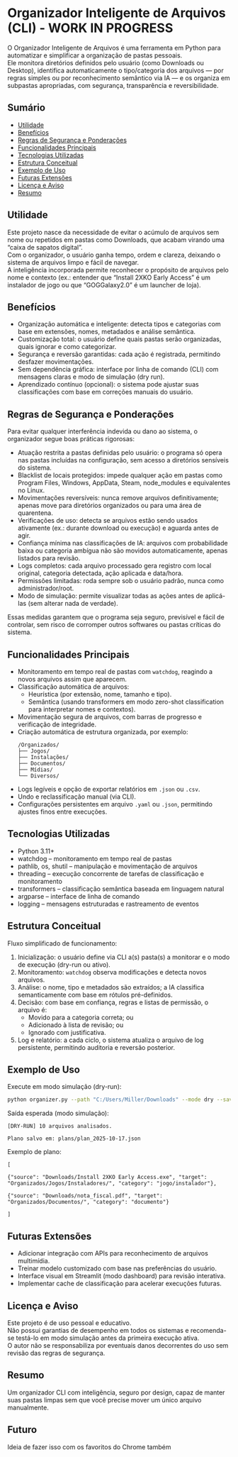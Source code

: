

# Organizador Inteligente de Arquivos (CLI) - WORK IN PROGRESS

O Organizador Inteligente de Arquivos é uma ferramenta em Python para automatizar e simplificar a organização de pastas pessoais.  
Ele monitora diretórios definidos pelo usuário (como Downloads ou Desktop), identifica automaticamente o tipo/categoria dos arquivos — por regras simples ou por reconhecimento semântico via IA — e os organiza em subpastas apropriadas, com segurança, transparência e reversibilidade.

## Sumário
- [Utilidade](#utilidade)
- [Benefícios](#benefícios)
- [Regras de Segurança e Ponderações](#regras-de-segurança-e-ponderações)
- [Funcionalidades Principais](#funcionalidades-principais)
- [Tecnologias Utilizadas](#tecnologias-utilizadas)
- [Estrutura Conceitual](#estrutura-conceitual)
- [Exemplo de Uso](#exemplo-de-uso)
- [Futuras Extensões](#futuras-extensões)
- [Licença e Aviso](#licença-e-aviso)
- [Resumo](#resumo)

## Utilidade
Este projeto nasce da necessidade de evitar o acúmulo de arquivos sem nome ou repetidos em pastas como Downloads, que acabam virando uma “caixa de sapatos digital”.  
Com o organizador, o usuário ganha tempo, ordem e clareza, deixando o sistema de arquivos limpo e fácil de navegar.  
A inteligência incorporada permite reconhecer o propósito de arquivos pelo nome e contexto (ex.: entender que “Install 2XKO Early Access” é um instalador de jogo ou que “GOGGalaxy2.0” é um launcher de loja).

## Benefícios
- Organização automática e inteligente: detecta tipos e categorias com base em extensões, nomes, metadados e análise semântica.
- Customização total: o usuário define quais pastas serão organizadas, quais ignorar e como categorizar.
- Segurança e reversão garantidas: cada ação é registrada, permitindo desfazer movimentações.
- Sem dependência gráfica: interface por linha de comando (CLI) com mensagens claras e modo de simulação (dry run).
- Aprendizado contínuo (opcional): o sistema pode ajustar suas classificações com base em correções manuais do usuário.

## Regras de Segurança e Ponderações
Para evitar qualquer interferência indevida ou dano ao sistema, o organizador segue boas práticas rigorosas:
- Atuação restrita a pastas definidas pelo usuário: o programa só opera nas pastas incluídas na configuração, sem acesso a diretórios sensíveis do sistema.
- Blacklist de locais protegidos: impede qualquer ação em pastas como Program Files, Windows, AppData, Steam, node_modules e equivalentes no Linux.
- Movimentações reversíveis: nunca remove arquivos definitivamente; apenas move para diretórios organizados ou para uma área de quarentena.
- Verificações de uso: detecta se arquivos estão sendo usados ativamente (ex.: durante download ou execução) e aguarda antes de agir.
- Confiança mínima nas classificações de IA: arquivos com probabilidade baixa ou categoria ambígua não são movidos automaticamente, apenas listados para revisão.
- Logs completos: cada arquivo processado gera registro com local original, categoria detectada, ação aplicada e data/hora.
- Permissões limitadas: roda sempre sob o usuário padrão, nunca como administrador/root.
- Modo de simulação: permite visualizar todas as ações antes de aplicá-las (sem alterar nada de verdade).

Essas medidas garantem que o programa seja seguro, previsível e fácil de controlar, sem risco de corromper outros softwares ou pastas críticas do sistema.

## Funcionalidades Principais
- Monitoramento em tempo real de pastas com `watchdog`, reagindo a novos arquivos assim que aparecem.
- Classificação automática de arquivos:
  - Heurística (por extensão, nome, tamanho e tipo).
  - Semântica (usando transformers em modo zero-shot classification para interpretar nomes e contextos).
- Movimentação segura de arquivos, com barras de progresso e verificação de integridade.
- Criação automática de estrutura organizada, por exemplo:
  ```
  /Organizados/
  ├── Jogos/
  ├── Instalações/
  ├── Documentos/
  ├── Mídias/
  └── Diversos/
  ```
- Logs legíveis e opção de exportar relatórios em `.json` ou `.csv`.
- Undo e reclassificação manual (via CLI).
- Configurações persistentes em arquivo `.yaml` ou `.json`, permitindo ajustes finos entre execuções.

## Tecnologias Utilizadas
- Python 3.11+
- watchdog – monitoramento em tempo real de pastas
- pathlib, os, shutil – manipulação e movimentação de arquivos
- threading – execução concorrente de tarefas de classificação e monitoramento
- transformers – classificação semântica baseada em linguagem natural
- argparse – interface de linha de comando
- logging – mensagens estruturadas e rastreamento de eventos

## Estrutura Conceitual
Fluxo simplificado de funcionamento:
1. Inicialização: o usuário define via CLI a(s) pasta(s) a monitorar e o modo de execução (dry-run ou ativo).
2. Monitoramento: `watchdog` observa modificações e detecta novos arquivos.
3. Análise: o nome, tipo e metadados são extraídos; a IA classifica semanticamente com base em rótulos pré-definidos.
4. Decisão: com base em confiança, regras e listas de permissão, o arquivo é:
   - Movido para a categoria correta; ou
   - Adicionado à lista de revisão; ou
   - Ignorado com justificativa.
5. Log e relatório: a cada ciclo, o sistema atualiza o arquivo de log persistente, permitindo auditoria e reversão posterior.

## Exemplo de Uso
Execute em modo simulação (dry-run):
```bash
python organizer.py --path "C:/Users/Miller/Downloads" --mode dry --save-plan "plan.json"
```

Saída esperada (modo simulação):
```text
[DRY-RUN] 10 arquivos analisados.

Plano salvo em: plans/plan_2025-10-17.json
```
Exemplo de plano:
```text
[

{"source": "Downloads/Install 2XKO Early Access.exe", "target": "Organizados/Jogos/Instaladores/", "category": "jogo/instalador"},

{"source": "Downloads/nota_fiscal.pdf", "target": "Organizados/Documentos/", "category": "documento"}

]
```

## Futuras Extensões
- Adicionar integração com APIs para reconhecimento de arquivos multimídia.
- Treinar modelo customizado com base nas preferências do usuário.
- Interface visual em Streamlit (modo dashboard) para revisão interativa.
- Implementar cache de classificação para acelerar execuções futuras.

## Licença e Aviso
Este projeto é de uso pessoal e educativo.  
Não possui garantias de desempenho em todos os sistemas e recomenda-se testá-lo em modo simulação antes da primeira execução ativa.  
O autor não se responsabiliza por eventuais danos decorrentes do uso sem revisão das regras de segurança.

## Resumo
Um organizador CLI com inteligência, seguro por design, capaz de manter suas pastas limpas sem que você precise mover um único arquivo manualmente.

## Futuro
Ideia de fazer isso com os favoritos do Chrome também
```

